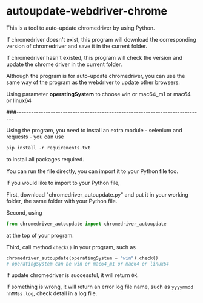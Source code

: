 # autoupdate-webdriver-chrome
This is a tool to auto-update chromedriver by using Python. 

If chromedriver doesn't exist, this program will download the corresponding version of chromedriver and save it in the current folder.

If chromedriver hasn't existed, this program will check the version and update the chrome driver in the current folder.

Although the program is for auto-update chromedriver, you can use the same way of the program as the webdriver to update other browsers.

Using parameter <strong>operatingSystem</strong> to choose win or mac64_m1 or mac64 or linux64

###-----------------------------------------------------------------------------

Using the program, you need to install an extra module - selenium and requests - you can use
```python
pip install -r requirements.txt
```
to install all packages required.

You can run the file directly, you can import it to your Python file too.

If you would like to import to your Python file,

First, download "chromedriver_autoupdate.py" and put it in your working folder, the same folder with your Python file.

Second, using 
```python
from chromedriver_autoupdate import chromedriver_autoupdate
```
at the top of your program.

Third, call method ```check()``` in your program, such as 
```python
chromedriver_autoupdate(operatingSystem = "win").check()
# operatingSystem can be win or mac64_m1 or mac64 or linux64
```

If update chromedriver is successful, it will return ```OK```.

If something is wrong, it will return an error log file name, such as  ```yyyymmdd hhMMss.log```, check detail in a log file.
